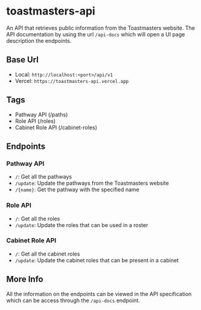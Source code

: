# toastmasters-api
An API that retrieves public information from the Toastmasters website.
The API documentation by using the url `/api-docs` which will open a UI page description the endpoints.

## Base Url
* Local: `http://localhost:<port>/api/v1`
* Vercel: `https://toastmasters-api.vercel.app`

## Tags
* Pathway API (/paths)
* Role API (/roles)
* Cabinet Role API (/cabinet-roles)

## Endpoints

### Pathway API
* `/`: Get all the pathways
* `/update`: Update the pathways from the Toastmasters website
* `/{name}`: Get the pathway with the specified name

### Role API
* `/`: Get all the roles
* `/update`: Update the roles that can be used in a roster

### Cabinet Role API
* `/`: Get all the cabinet roles
* `/update`: Update the cabinet roles that can be present in a cabinet

## More Info
All the information on the endpoints can be viewed in the API specification which can be access
through the `/api-docs` endpoint.
